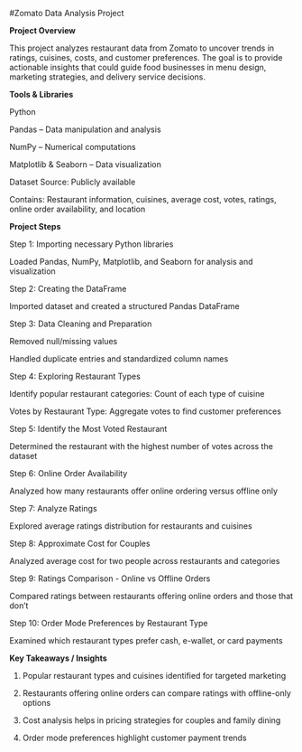 #Zomato Data Analysis Project

**Project Overview**

This project analyzes restaurant data from Zomato to uncover trends in ratings, cuisines, costs, and customer preferences. The goal is to provide actionable insights that could guide food businesses in menu design, marketing strategies, and delivery service decisions.

**Tools & Libraries**

Python

Pandas – Data manipulation and analysis

NumPy – Numerical computations

Matplotlib & Seaborn – Data visualization

Dataset Source: Publicly available 

Contains: Restaurant information, cuisines, average cost, votes, ratings, online order availability, and location

**Project Steps**

Step 1: Importing necessary Python libraries

Loaded Pandas, NumPy, Matplotlib, and Seaborn for analysis and visualization

Step 2: Creating the DataFrame

Imported dataset and created a structured Pandas DataFrame

Step 3: Data Cleaning and Preparation

Removed null/missing values

Handled duplicate entries and standardized column names

Step 4: Exploring Restaurant Types

Identify popular restaurant categories: Count of each type of cuisine

Votes by Restaurant Type: Aggregate votes to find customer preferences

Step 5: Identify the Most Voted Restaurant

Determined the restaurant with the highest number of votes across the dataset

Step 6: Online Order Availability

Analyzed how many restaurants offer online ordering versus offline only

Step 7: Analyze Ratings

Explored average ratings distribution for restaurants and cuisines

Step 8: Approximate Cost for Couples

Analyzed average cost for two people across restaurants and categories

Step 9: Ratings Comparison - Online vs Offline Orders

Compared ratings between restaurants offering online orders and those that don’t

Step 10: Order Mode Preferences by Restaurant Type

Examined which restaurant types prefer cash, e-wallet, or card payments

**Key Takeaways / Insights**

1. Popular restaurant types and cuisines identified for targeted marketing

2. Restaurants offering online orders can compare ratings with offline-only options

3. Cost analysis helps in pricing strategies for couples and family dining

4. Order mode preferences highlight customer payment trends
